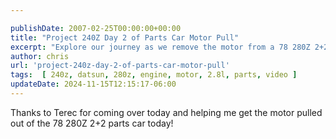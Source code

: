 ```yaml
---

publishDate: 2007-02-25T00:00:00+00:00
title: "Project 240Z Day 2 of Parts Car Motor Pull"
excerpt: "Explore our journey as we remove the motor from a 78 280Z 2+2 parts car with the help of Terec."
author: chris
url: 'project-240z-day-2-of-parts-car-motor-pull'
tags:  [ 240z, datsun, 280z, engine, motor, 2.8l, parts, video ] 
updateDate: 2024-11-15T12:15:17-06:00
---
```


Thanks to Terec for coming over today and helping me get the motor pulled out of the 78 280Z 2+2 parts car today!
